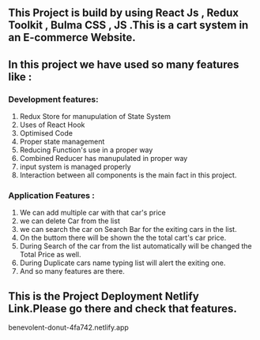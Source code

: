 ## This Project is build by using React Js , Redux Toolkit , Bulma CSS , JS .This is a cart system in an E-commerce Website.
## In this project we have used so many features like :
###  Development features:
1. Redux Store for manupulation of State System
2. Uses of React Hook
3. Optimised Code
4. Proper state management
5. Reducing Function's use in a proper way
6. Combined Reducer has manupulated in proper way
7. input system is managed properly
8. Interaction between all components is the main fact in this project.

 ###   Application Features :
 1. We can add multiple car with that car's price
 2. we can delete Car from the list
 3. we can search the car on Search Bar for the exiting cars in the list.
 4. On the buttom there will be shown the the total cart's car price.
 5. During Search of the car from the list automatically will be changed the Total Price as well.
 6. During Duplicate cars name typing list will alert the exiting one.
 7. And so many features are there.


## This is the Project Deployment Netlify Link.Please go there and check that features.

benevolent-donut-4fa742.netlify.app

